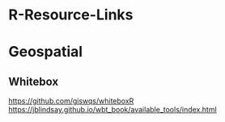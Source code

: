 # R-Resource-Links
# Geospatial
## Whitebox
https://github.com/giswqs/whiteboxR
https://jblindsay.github.io/wbt_book/available_tools/index.html
